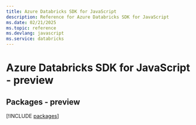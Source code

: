 ```yaml
---
title: Azure Databricks SDK for JavaScript
description: Reference for Azure Databricks SDK for JavaScript
ms.date: 02/21/2025
ms.topic: reference
ms.devlang: javascript
ms.service: databricks
---
```

# Azure Databricks SDK for JavaScript - preview
## Packages - preview
[!INCLUDE [packages](databricks-index.md)]